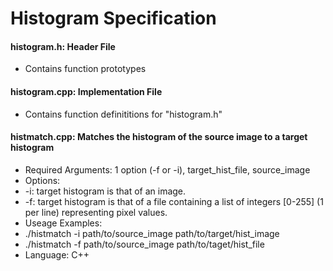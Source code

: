 # Histogram Specification
#### histogram.h: Header File
- Contains function prototypes
#### histogram.cpp: Implementation File
- Contains function definititions for "histogram.h"
#### histmatch.cpp: Matches the histogram of the source image to a target histogram
- Required Arguments: 1 option (-f or -i), target_hist_file, source_image
- Options:
 - -i: target histogram is that of an image.
 - -f: target histogram is that of a file containing a list of integers \[0-255\] (1 per line) representing pixel values.
- Useage Examples:
 - ./histmatch -i path/to/source_image path/to/target/hist_image
 - ./histmatch -f path/to/source_image path/to/taget/hist_file
- Language: C++
